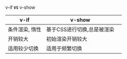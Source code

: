 

v-if  **`VS`** v-show



| v-if           | v-show                     |      |
| -------------- | -------------------------- | ---- |
| 条件渲染, 惰性 | 基于CSS进行切换,总是被渲染 |      |
| 开销较大       | 初始渲染开销较大           |      |
| 适用较少切换   | 适用于频繁切换             |      |

